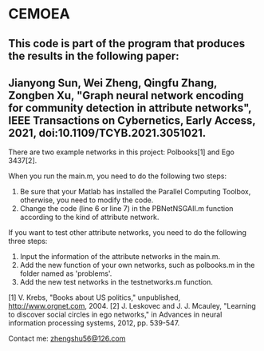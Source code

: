 # CEMOEA
This code is part of the program that produces the results in the following paper:
--------------------------------------------------------------------------------------------------------------------------------------------------------------------------------
Jianyong Sun, Wei Zheng, Qingfu Zhang, Zongben Xu, "Graph neural network encoding for community detection in attribute networks", IEEE Transactions on Cybernetics, Early Access, 2021, doi:10.1109/TCYB.2021.3051021.
--------------------------------------------------------------------------------------------------------------------------------------------------------------------------------
There are two example networks in this project: Polbooks[1] and Ego 3437[2].

When you run the main.m, you need to do the following two steps:
1. Be sure that your Matlab has installed the Parallel Computing Toolbox, otherwise, you need to modify the code. 
2. Change the code (line 6 or line 7) in the PBNetNSGAII.m function according to the kind of attribute network.

If you want to test other attribute networks,  you need to do the following three steps:
1. Input the information of the attribute networks in the main.m. 
2. Add the new function of your own networks, such as polbooks.m in the folder named as 'problems'. 
3. Add the new test networks in the testnetworks.m function.
 
[1] V. Krebs, "Books about US politics," unpublished, http://www.orgnet.com, 2004.
[2] J. Leskovec and J. J. Mcauley, "Learning to discover social circles in ego networks," in Advances in neural information processing systems, 2012, pp. 539-547.

Contact me: zhengshu56@126.com
